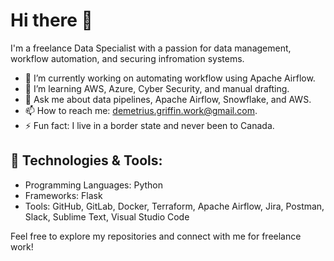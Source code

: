 # Hi there 👋

I'm a freelance Data Specialist with a passion for data management, workflow automation, and securing infromation systems.

<!--
**demeritiusg/demeritiusg** is a ✨ _special_ ✨ repository because its `README.md` (this file) appears on your GitHub profile.

Here are some ideas to get you started: -->

- 🔭 I’m currently working on automating workflow using Apache Airflow.
- 🌱 I’m learning AWS, Azure, Cyber Security, and manual drafting.
- 💬 Ask me about data pipelines, Apache Airflow, Snowflake, and AWS.
- 📫 How to reach me: demetrius.griffin.work@gmail.com.
- ⚡ Fun fact: I live in a border state and never been to Canada.
  
## 🔨 Technologies & Tools:
- Programming Languages: Python
- Frameworks: Flask
- Tools: GitHub, GitLab, Docker, Terraform, Apache Airflow, Jira, Postman, Slack, Sublime Text, Visual Studio Code
<!--
## 📂 Notable Projects:
Check out some of my key projects:
- [Project Name 1](Link to Repo): Brief description of the project and the technologies used.
- [Project Name 2](Link to Repo): Brief description of the project and the technologies used.
- [Project Name 3](Link to Repo): Brief description of the project and the technologies used. -->


Feel free to explore my repositories and connect with me for freelance work!

